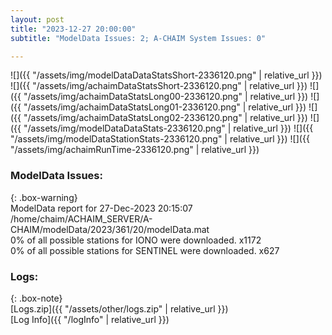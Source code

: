 ```yaml
---
layout: post
title: "2023-12-27 20:00:00"
subtitle: "ModelData Issues: 2; A-CHAIM System Issues: 0"

---
```


![]({{ "/assets/img/modelDataDataStatsShort-2336120.png" | relative_url }})
![]({{ "/assets/img/achaimDataStatsShort-2336120.png" | relative_url }})
![]({{ "/assets/img/achaimDataStatsLong00-2336120.png" | relative_url }})
![]({{ "/assets/img/achaimDataStatsLong01-2336120.png" | relative_url }})
![]({{ "/assets/img/achaimDataStatsLong02-2336120.png" | relative_url }})
![]({{ "/assets/img/modelDataDataStats-2336120.png" | relative_url }})
![]({{ "/assets/img/modelDataStationStats-2336120.png" | relative_url }})
![]({{ "/assets/img/achaimRunTime-2336120.png" | relative_url }})


### ModelData Issues:  
  
{: .box-warning}  
 ModelData report for 27-Dec-2023 20:15:07   
 /home/chaim/ACHAIM_SERVER/A-CHAIM/modelData/2023/361/20/modelData.mat   
 0% of all possible stations for IONO were downloaded. x1172   
 0% of all possible stations for SENTINEL were downloaded. x627   
  


### Logs:  
  
{: .box-note}  
[Logs.zip]({{ "/assets/other/logs.zip" | relative_url }})  
[Log Info]({{ "/logInfo" | relative_url }})  
